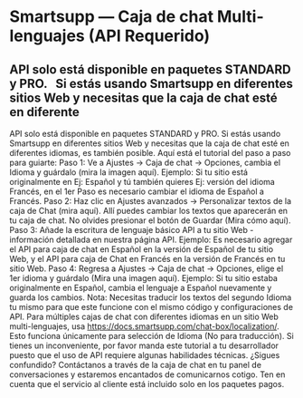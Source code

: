 # Smartsupp — Caja de chat Multi-lenguajes (API Requerido)
## API solo está disponible en paquetes STANDARD y PRO.   Si estás usando Smartsupp en diferentes sitios Web y necesitas que la caja de chat esté en diferente
API solo está disponible en paquetes STANDARD y PRO.
Si estás usando Smartsupp en diferentes sitios Web y necesitas que la caja de chat esté en diferentes idiomas, es también posible. Aquí está el tutorial del paso a paso para guiarte: 
Paso 1: Ve a Ajustes → Caja de chat → Opciones, cambia el Idioma y guárdalo (mira la imagen aquí). Ejemplo: Si tu sitio está originalmente en Ej: Español y tú también quieres Ej: versión del idioma Francés, en el 1er Paso es necesario cambiar el idioma de Español a Francés.
Paso 2: Haz clic en Ajustes avanzados → Personalizar textos de la caja de Chat (mira aquí). Allí puedes cambiar los textos que aparecerán en tu caja de chat. No olvides presionar el botón de Guardar (Mira cómo aquí).
Paso 3: Añade la escritura de lenguaje básico API a tu sitio Web - información detallada en nuestra página API. Ejemplo: Es necesario agregar el API para caja de chat en Español en la versión de Español de tu sitio Web, y el API para caja de Chat en Francés en la versión de Francés en tu sitio Web.
Paso 4: Regresa a Ajustes → Caja de chat → Opciones, elige el 1er idioma y guárdalo (Mira una imagen aquí). Ejemplo: Si tu sitio estaba originalmente en Español, cambia el lenguaje a Español nuevamente y guarda los cambios. 
Nota: Necesitas traducir los textos del segundo Idioma tu mismo para que este funcione con el mismo código y configuraciones de API.
Para múltiples cajas de chat con diferentes idiomas en un sitio Web multi-lenguajes, usa https://docs.smartsupp.com/chat-box/localization/. Esto funciona únicamente para selección de Idioma (No para traducción).
Si tienes un inconveniente, por favor manda este tutorial a tu desarrollador puesto que el uso de API requiere algunas habilidades técnicas.
¿Sigues confundido? Contáctanos a través de la caja de chat en tu panel de conversaciones y estaremos encantados de comunicarnos cotigo. Ten en cuenta que el servicio al cliente está incluido solo en los paquetes pagos.

